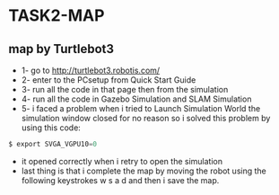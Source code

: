 # TASK2-MAP
## map by Turtlebot3
* 1- go to http://turtlebot3.robotis.com/ 
* 2- enter to the PCsetup from Quick Start Guide 
* 3- run all the code in that page then from the simulation 
* 4- run all the code in Gazebo Simulation and SLAM Simulation 
* 5- i faced a problem when i tried to Launch Simulation World the simulation window closed for no reason so i solved this problem by using this code:
~~~python
$ export SVGA_VGPU10=0
~~~ 
* it opened correctly when i retry to open the simulation 
* last thing is that i complete the map by moving the robot using the following keystrokes w s a d and then i save the map.
